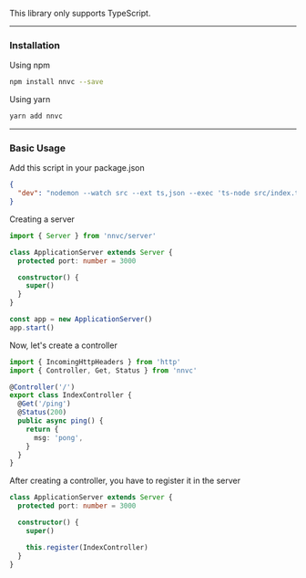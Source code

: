 This library only supports TypeScript.

---

### Installation

Using npm

```bash
npm install nnvc --save
```

Using yarn

```bash
yarn add nnvc
```

---

### Basic Usage

Add this script in your package.json

```json
{
  "dev": "nodemon --watch src --ext ts,json --exec 'ts-node src/index.ts'"
}
```

Creating a server

```ts
import { Server } from 'nnvc/server'

class ApplicationServer extends Server {
  protected port: number = 3000

  constructor() {
    super()
  }
}

const app = new ApplicationServer()
app.start()
```

Now, let's create a controller

```ts
import { IncomingHttpHeaders } from 'http'
import { Controller, Get, Status } from 'nnvc'

@Controller('/')
export class IndexController {
  @Get('/ping')
  @Status(200)
  public async ping() {
    return {
      msg: 'pong',
    }
  }
}
```

After creating a controller, you have to register it in the server

```ts
class ApplicationServer extends Server {
  protected port: number = 3000

  constructor() {
    super()

    this.register(IndexController)
  }
}
```
